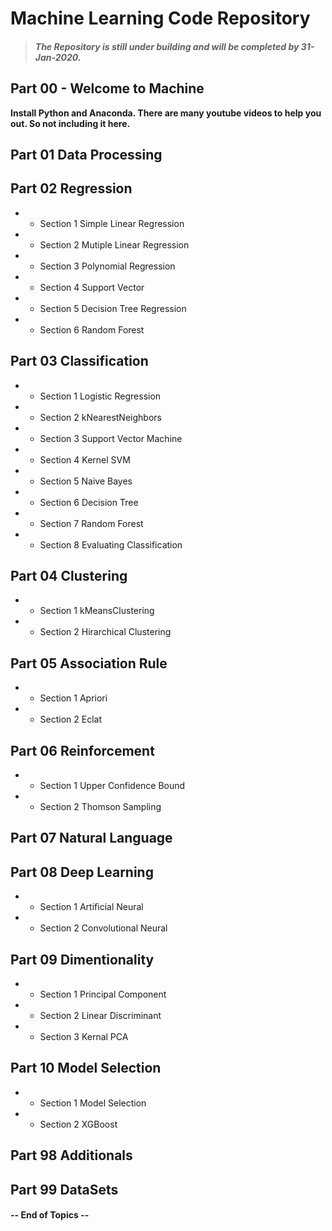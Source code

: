# Machine Learning Code Repository

> #### *The Repository is still under building and will be completed by 31-Jan-2020.*

## Part 00 - Welcome to Machine
**Install Python and Anaconda. There are many youtube videos to help you out. So not including it here.**

## Part 01 Data Processing
## Part 02 Regression
- - Section 1 Simple Linear Regression
- - Section 2 Mutiple Linear Regression
- - Section 3 Polynomial Regression
- - Section 4 Support Vector
- - Section 5 Decision Tree Regression
- - Section 6 Random Forest
## Part 03 Classification
- - Section 1 Logistic Regression
- - Section 2 kNearestNeighbors
- - Section 3 Support Vector Machine
- - Section 4 Kernel SVM
- - Section 5 Naive Bayes
- - Section 6 Decision Tree
- - Section 7 Random Forest
- - Section 8 Evaluating Classification
## Part 04 Clustering
- - Section 1 kMeansClustering
- - Section 2 Hirarchical Clustering
## Part 05 Association Rule
- - Section 1 Apriori
- - Section 2 Eclat
## Part 06 Reinforcement
- - Section 1 Upper Confidence Bound
- - Section 2 Thomson Sampling
## Part 07 Natural Language
## Part 08 Deep Learning
- - Section 1 Artificial Neural
- - Section 2 Convolutional Neural
## Part 09 Dimentionality
- - Section 1 Principal Component
- - Section 2 Linear Discriminant
- - Section 3 Kernal PCA
## Part 10 Model Selection
- - Section 1 Model Selection
- - Section 2 XGBoost
## Part 98 Additionals
## Part 99 DataSets

#### -- End of Topics --
